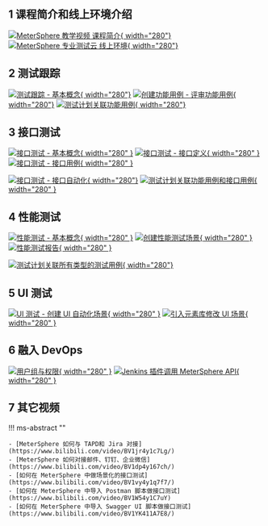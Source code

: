 ## 1 课程简介和线上环境介绍

[![MeterSphere 教学视频 课程简介](https://www.fit2cloud.com/metersphere/images/video/0.1.jpg){ width="280"}](https://www.bilibili.com/video/BV1XU4y127FK/)
[![MeterSphere 专业测试云 线上环境](https://www.fit2cloud.com/metersphere/images/video/0.2.jpg){ width="280"}](https://www.bilibili.com/video/BV1YY4y1b7vz/)

## 2 测试跟踪

[![测试跟踪 - 基本概念](https://www.fit2cloud.com/metersphere/images/video/1.1.jpg){ width="280"}](https://www.bilibili.com/video/BV1BF411j7BB/)
[![创建功能用例 - 评审功能用例](https://www.fit2cloud.com/metersphere/images/video/1.2.jpg){ width="280"}](https://www.bilibili.com/video/BV1nU4y1S7sR/)
[![测试计划关联功能用例](https://www.fit2cloud.com/metersphere/images/video/1.3.jpg){ width="280"}](https://www.bilibili.com/video/BV12A4y1S7NS/)

## 3 接口测试

[![接口测试 - 基本概念](https://www.fit2cloud.com/metersphere/images/video/2.1.jpg){ width="280" }](https://www.bilibili.com/video/BV1x3411N72S/)
[![接口测试 - 接口定义](https://www.fit2cloud.com/metersphere/images/video/2.2.jpg){ width="280" }](https://www.bilibili.com/video/BV1Ta411Y7V7/)
[![接口测试 - 接口用例](https://www.fit2cloud.com/metersphere/images/video/2.3.jpg){ width="280" }](https://www.bilibili.com/video/BV1h34y1h7ZT/) </br>

[![接口测试 - 接口自动化](https://www.fit2cloud.com/metersphere/images/video/2.4.jpg){ width="280"}](https://www.bilibili.com/video/BV1ca411J79i/)
[![测试计划关联功能用例和接口用例](https://www.fit2cloud.com/metersphere/images/video/2.5.jpg){ width="280" }](https://www.bilibili.com/video/BV1Au411k7gw/)

## 4 性能测试

[![性能测试 - 基本概念](https://www.fit2cloud.com/metersphere/images/video/3.1.jpg){ width="280" }](https://www.bilibili.com/video/BV16Y411A7rD/)
[![创建性能测试场景](https://www.fit2cloud.com/metersphere/images/video/3.2.jpg){ width="280" }](https://www.bilibili.com/video/BV17L4y1F7ke/)
[![性能测试报告](https://www.fit2cloud.com/metersphere/images/video/3.3.jpg){ width="280" }](https://www.bilibili.com/video/BV1EB4y1y7Sv/) </br>

[![测试计划关联所有类型的测试用例](https://www.fit2cloud.com/metersphere/images/video/3.4.jpg){ width="280"}](https://www.bilibili.com/video/BV1Y5411d73E/)

## 5 UI 测试

[![UI 测试 - 创建 UI 自动化场景](https://www.fit2cloud.com/metersphere/images/video/4.1.jpg){ width="280" }](https://www.bilibili.com/video/BV1EZ4y1a75S/)
[![引入元素库修改 UI 场景](https://www.fit2cloud.com/metersphere/images/video/4.2.jpg){ width="280" }](https://www.bilibili.com/video/BV1gu411k7Px/)

## 6 融入 DevOps

[![用户组与权限](https://www.fit2cloud.com/metersphere/images/video/5.1.jpg){ width="280" }](https://www.bilibili.com/video/BV18A4y1S7hd/)
[![Jenkins 插件调用 MeterSphere API](https://www.fit2cloud.com/metersphere/images/video/5.2.jpg){ width="280" }](https://www.bilibili.com/video/BV1TF41177cG/)

## 7 其它视频

!!! ms-abstract ""

    - [MeterSphere 如何与 TAPD和 Jira 对接](https://www.bilibili.com/video/BV1jr4y1c7Lg/)
    - [MeterSphere 如何对接邮件、钉钉、企业微信](https://www.bilibili.com/video/BV1dp4y167ch/)
    - [如何在 MeterSphere 中做场景化的接口测试](https://www.bilibili.com/video/BV1vy4y1q7f7/)
    - [如何在 MeterSphere 中导入 Postman 脚本做接口测试](https://www.bilibili.com/video/BV1W54y1C7uY)
    - [如何在 MeterSphere 中导入 Swagger UI 脚本做接口测试](https://www.bilibili.com/video/BV1YK411A7E8/)

